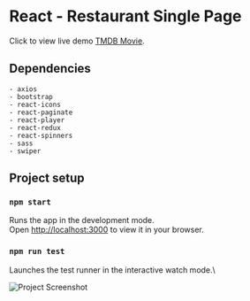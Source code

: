 # React - Restaurant Single Page

Click to view live demo [TMDB Movie](https://react-restaurant-single-page.netlify.app/).

## Dependencies

    - axios
    - bootstrap
    - react-icons
    - react-paginate
    - react-player
    - react-redux
    - react-spinners
    - sass
    - swiper

## Project setup

### `npm start`

Runs the app in the development mode.\
Open [http://localhost:3000](http://localhost:3000) to view it in your browser.

### `npm run test`

Launches the test runner in the interactive watch mode.\

![Project Screenshot](/src/assets/screenshot.png)